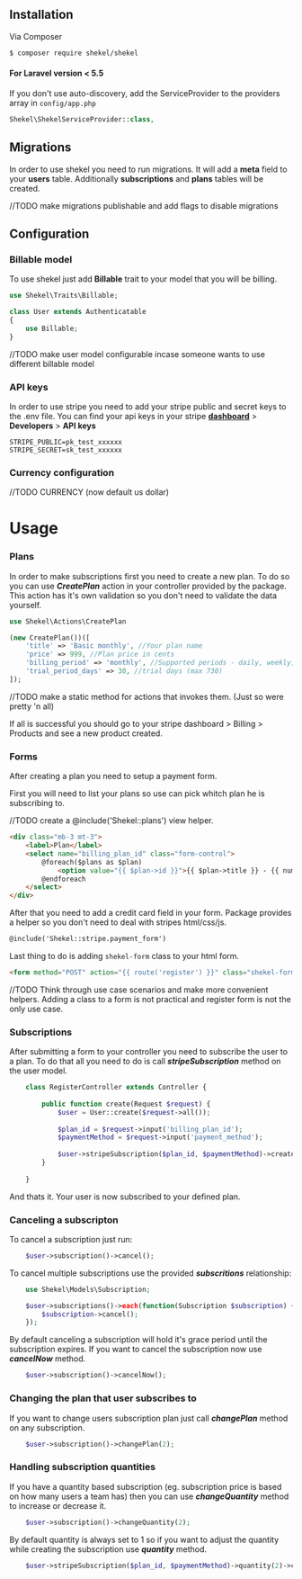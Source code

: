 ## Installation

Via Composer

```bash
$ composer require shekel/shekel
```

#### For Laravel version < 5.5

If you don't use auto-discovery, add the ServiceProvider to the providers array in `config/app.php`

```php
Shekel\ShekelServiceProvider::class,
```

## Migrations

In order to use shekel you need to run migrations. It will add a **meta** field to your **users**
table. Additionally **subscriptions** and **plans** tables will be created.

//TODO make migrations publishable and add flags to disable migrations


## Configuration

### Billable model

To use shekel just add **Billable** trait to your model that you will be billing.

```php
use Shekel\Traits\Billable;

class User extends Authenticatable
{
    use Billable;
}
```

//TODO make user model configurable incase someone wants to use different billable model

### API keys

In order to use stripe you need to add your stripe public and secret keys to the .env file.
You can find your api keys in your stripe **[dashboard](https://dashboard.stripe.com/)** > **Developers** > **API keys**

```
STRIPE_PUBLIC=pk_test_xxxxxx
STRIPE_SECRET=sk_test_xxxxxx
```

### Currency configuration

//TODO CURRENCY (now default us dollar)


# Usage

### Plans

In order to make subscriptions first you need to create a new plan. To do so you can use ***CreatePlan*** action in your controller provided by the package.
This action has it's own validation so you don't need to validate the data yourself.

```php
use Shekel\Actions\CreatePlan

(new CreatePlan())([
    'title' => 'Basic monthly', //Your plan name
    'price' => 999, //Plan price in cents
    'billing_period' => 'monthly', //Supported periods - daily, weekly, monthly, yearly
    'trial_period_days' => 30, //trial days (max 730)
]);
```

//TODO make a static method for actions that invokes them. (Just so were pretty 'n all)

If all is successful you should go to your stripe dashboard > Billing > Products and see a new product created.

### Forms

After creating a plan you need to setup a payment form.

First you will need to list your plans so use can pick whitch plan he is subscribing to.

//TODO create a @include('Shekel::plans') view helper.

```html
<div class="mb-3 mt-3">
    <label>Plan</label>
    <select name="billing_plan_id" class="form-control">
        @foreach($plans as $plan)
            <option value="{{ $plan->id }}">{{ $plan->title }} - {{ number_format($plan->price / 100, 2) }}</option>
        @endforeach
    </select>
</div>
```

After that you need to add a credit card field in your form. Package provides a helper so you don't need to deal with stripes html/css/js.

```html
@include('Shekel::stripe.payment_form')
```

Last thing to do is adding `shekel-form` class to your html form.

```html
<form method="POST" action="{{ route('register') }}" class="shekel-form">
```

//TODO Think through use case scenarios and make more convenient helpers. Adding a class to a form is not practical and register form is not the only use case.

### Subscriptions

After submitting a form to your controller you need to subscribe the user to a plan. To do that all you need to do is call ***stripeSubscription*** method on the user model.

```php
    class RegisterController extends Controller {
    
        public function create(Request $request) {
            $user = User::create($request->all());
            
            $plan_id = $request->input('billing_plan_id');
            $paymentMethod = $request->input('payment_method');
           
            $user->stripeSubscription($plan_id, $paymentMethod)->create();
        }
        
    }
```

And thats it. Your user is now subscribed to your defined plan.

### Canceling a subscripton

To cancel a subscription just run:

```php
    $user->subscription()->cancel();
```

To cancel multiple subscriptions use the provided ***subscritions*** relationship:

```php 
    use Shekel\Models\Subscription;

    $user->subscriptions()->each(function(Subscription $subscription) {
        $subscription->cancel();
    });
```

By default canceling a subscription will hold it's grace period until the subscription expires. 
If you want to cancel the subscription now use ***cancelNow*** method.

```php
    $user->subscription()->cancelNow();
```

### Changing the plan that user subscribes to

If you want to change users subscription plan just call ***changePlan*** method on any subscription.

```php
    $user->subscription()->changePlan(2);
```


### Handling subscription quantities

If you have a quantity based subscription (eg. subscription price is based on how many users a team has) then you can use ***changeQuantity*** method to increase or decrease it.

```php
    $user->subscription()->changeQuantity(2);
```

By default quantity is always set to 1 so if you want to adjust the quantity while creating the subscription use ***quantity*** method.

```php 
    $user->stripeSubscription($plan_id, $paymentMethod)->quantity(2)->create();
```

